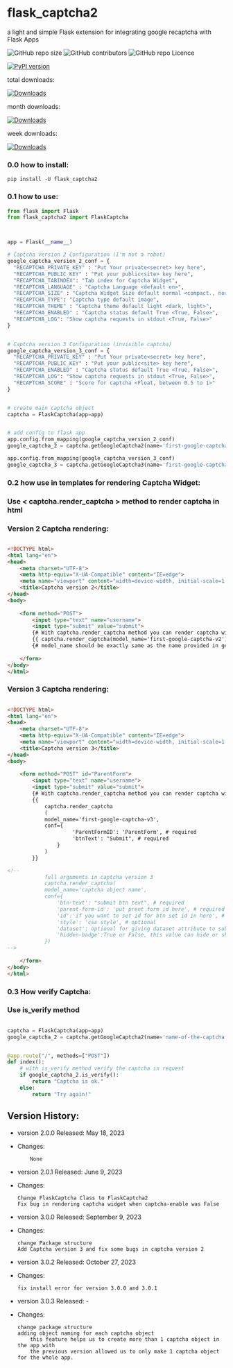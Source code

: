 # flask_captcha2
a light and simple Flask extension for integrating google recaptcha with Flask Apps
<p>
  <img alt="GitHub repo size" src="https://img.shields.io/github/repo-size/alisharify7/flask_captcha2">
  <img alt="GitHub contributors" src="https://img.shields.io/github/contributors/alisharify7/flask_captcha2">
  <img alt="GitHub repo Licence" src="https://img.shields.io/pypi/l/flask_captcha2">
  
  [![PyPI version](https://badge.fury.io/py/flask-captcha2.svg)](https://badge.fury.io/py/flask-captcha2)

  total downloads: 
  
  [![Downloads](https://static.pepy.tech/badge/flask-captcha2)](https://pepy.tech/project/flask-captcha2)
  
  month downloads:
  
  [![Downloads](https://static.pepy.tech/badge/flask-captcha2/month)](https://pepy.tech/project/flask-captcha2)
  
  
  week downloads:
  
  [![Downloads](https://static.pepy.tech/badge/flask-captcha2/week)](https://pepy.tech/project/flask-captcha2)
  
  
</p>

### 0.0 how to install:
  
    pip install -U flask_captcha2 


### 0.1 how to use:
```python
from flask import Flask
from flask_captcha2 import FlaskCaptcha



app = Flask(__name__)

# Captcha version 2 Configuration (I'm not a robot)
google_captcha_version_2_conf = {
  "RECAPTCHA_PRIVATE_KEY" : "Put Your private<secret> key here",
  "RECAPTCHA_PUBLIC_KEY" : "Put your public<site> key here",
  "RECAPTCHA_TABINDEX": "Tab index for Captcha Widget",
  "RECAPTCHA_LANGUAGE" : "Captcha Language <default en>",
  "RECAPTCHA_SIZE" : "Captcha Widget Size default normal <compact،, normal, invisible>",
  "RECAPTCHA_TYPE": "Captcha type default image",
  "RECAPTCHA_THEME" : "Captcha theme default light <dark, light>",
  "RECAPTCHA_ENABLED" : "Captcha status default True <True, False>",
  "RECAPTCHA_LOG": "Show captcha requests in stdout <True, False>"
}


# Captcha version 3 Configuration (invisible captcha)
google_captcha_version_3_conf = {
  "RECAPTCHA_PRIVATE_KEY" : "Put Your private<secret> key here",
  "RECAPTCHA_PUBLIC_KEY" : "Put your public<site> key here",
  "RECAPTCHA_ENABLED" : "Captcha status default True <True, False>",
  "RECAPTCHA_LOG": "Show captcha requests in stdout <True, False>",
  "RECAPTCHA_SCORE" : "Score for captcha <Float, between 0.5 to 1>"
}


# create main captcha object
captcha = FlaskCaptcha(app=app)


# add config to flask app
app.config.from_mapping(google_captcha_version_2_conf)   
google_captcha_2 = captcha.getGoogleCaptcha2(name='first-google-captcha-v2') #-> return flask_captcha2.GoogleCaptcha.captcha2 object

app.config.from_mapping(google_captcha_version_3_conf)
google_captcha_3 = captcha.getGoogleCaptcha3(name='first-google-captcha-v3') #-> return flask_captcha2.GoogleCaptcha.captcha2 object


```

### 0.2 how use in templates for rendering Captcha Widget:

### Use < captcha.render_captcha > method to render captcha in html


### Version 2 Captcha rendering:
```html

<!DOCTYPE html>
<html lang="en">
<head>
    <meta charset="UTF-8">
    <meta http-equiv="X-UA-Compatible" content="IE=edge">
    <meta name="viewport" content="width=device-width, initial-scale=1.0">
    <title>Captcha version 2</title>
</head>
<body>
    
    <form method="POST">
        <input type="text" name="username">
        <input type="submit" value="submit">
        {# With captcha.render_captcha method you can render captcha widget in your html code #}
        {{ captcha.render_captcha(model_name='first-google-captcha-v2') }} 
        {# model_name should be exactly same as the name provided in getGoogleCaptcha2() method #}
        
    </form>
</body>
</html>
```

### Version 3 Captcha rendering:
```html

<!DOCTYPE html>
<html lang="en">
<head>
    <meta charset="UTF-8">
    <meta http-equiv="X-UA-Compatible" content="IE=edge">
    <meta name="viewport" content="width=device-width, initial-scale=1.0">
    <title>Captcha version 3</title>
</head>
<body>
    
    <form method="POST" id="ParentForm">
        <input type="text" name="username">
        <input type="submit" value="submit">
        {# With captcha.render_captcha method you can render captcha widget in your html code #}
        {{ 
            captcha.render_captcha
            ( 
            model_name='first-google-captcha-v3',
            conf={
                     'ParentFormID': 'ParentForm', # required
                     'btnText': "Submit", # required
                } 
            ) 
        }}

<!--        
            full arguments in captcha version 3
            captcha.render_captcha(
            model_name='captcha object name',
            conf={
                'btn-text': "submit btn text", # required
                'parent-form-id': 'put prent form id here', # required
                'id':'if you want to set id for btn set id in here', # optional
                'style': 'css style', # optional
                'dataset': optional for giving dataset attribute to submit btn
                'hidden-badge':True or False, this value can hide or show captcha badge
            })
-->
        
    </form>
</body>
</html>
```


### 0.3 How verify Captcha:
### Use is_verify method  
```python

captcha = FlaskCaptcha(app=app)
google_captcha_2 = captcha.getGoogleCaptcha2(name='name-of-the-captcha')


@app.route("/", methods=["POST"])
def index():
    # with is_verify method verify the captcha in request
    if google_captcha_2.is_verify():
        return "Captcha is ok."
    else:
        return "Try again!" 

```




## Version History:


  - version 2.0.0 Released: May 18, 2023
  - Changes:
  
            None
  
  - version 2.0.1 Released: June 9, 2023
  - Changes:
  
        Change FlaskCaptcha Class to FlaskCaptcha2
        Fix bug in rendering captcha widget when captcha-enable was False

    
  - version 3.0.0 Released: September 9, 2023
  - Changes:
  
        change Package structure
        Add Captcha version 3 and fix some bugs in captcha version 2


  - version 3.0.2 Released: October 27, 2023
  - Changes:
  
        fix install error for version 3.0.0 and 3.0.1

  - version 3.0.3 Released: -
  - Changes:
  
        change package structure
        adding object naming for each captcha object
            this feature helps us to create more than 1 captcha object in the app with 
            the previous version allowed us to only make 1 captcha object for the whole app.
            


